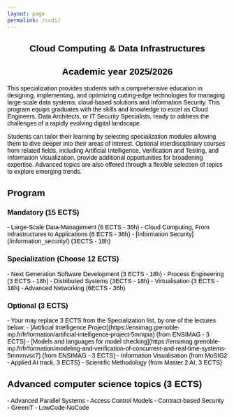 ```yaml
---
layout: page
permalink: /ccdi/
---
```


<style type="text/css">
body {
  font-family: Optima, Candara, Calibri, Arial, sans-serif;
  color: black;
}
code {
  font-family: "Lucida Console", Monaco, monospace;
  font-size: 85%;
}
blockquote {
  background: rgb(211, 240, 250);
  border-left: 5px solid darkblue;
  padding: 3px 1em 3px;
  font-style: normal;
  color: black;
  letter-spacing: 0px;
}

.news {
  background: rgb(251, 227, 227);
  border-left: 5px solid darkblue;
  padding: 3px 1em 3px;
  font-style: normal;
  color: black;
  letter-spacing: 0px;
}

</style>


<center><h2><b>Cloud Computing & Data Infrastructures</b></h2><h2>Academic year <b>2025/2026</b></h2></center>


This specialization provides students with a comprehensive education in designing, implementing, and  optimizing cutting-edge technologies for managing large-scale data systems, cloud-based solutions and Information Security. This program equips graduates with the skills and knowledge to excel as Cloud Engineers, Data Architects, or IT Security Specialists, ready to address the challenges of a rapidly evolving digital landscape.

Students can tailor their learning by selecting specialization modules allowing them to dive deeper into their areas of interest. Optional interdisciplinary courses from related fields, including Artificial Intelligence, Verification and Testing, and Information Visualization, provide additional opportunities for broadening expertise.
Advanced topics are also offered through a flexible selection of topics to explore emerging trends. 

<h2>Program</h2>

<h3><b>Mandatory (15 ECTS)</b></h3>
- Large-Scale Data-Management (6 ECTS - 36h)
- Cloud Computing, From Infrastructures to Applications (6 ECTS - 36h)
- [Information Security](/information_security/) (3ECTS - 18h)

<h3><b>Specialization (Choose 12 ECTS)</b></h3>
  - Next Generation Software Development (3 ECTS - 18h)
  - Process Engineering (3 ECTS - 18h)
  - Distributed Systems (3ECTS - 18h)
  - Virtualisation (3 ECTS - 18h)
  - Advanced Networking (6ECTS - 36h)

<h3><b>Optional (3 ECTS)</b></h3>
- Your may replace 3 ECTS from the Specialization list, by one of the lectures below:
    - [Artificial Intelligence Project](https://ensimag.grenoble-inp.fr/fr/formation/artificial-intelligence-project-5mmpia) (from ENSIMAG - 3 ECTS)
    - [Models and languages for model checking](https://ensimag.grenoble-inp.fr/fr/formation/modeling-and-verification-of-concurrent-and-real-time-systems-5mmmvsc7) (from ENSIMAG - 3 ECTS)
    - Information Visualisation (from MoSIG2 - Applied AI track, 3 ECTS)
    - Scientific Methodology (from Master 2 AI, 3 ECTS)



<h2><b>Advanced computer science topics (3 ECTS)</b></h2>
- Advanced Parallel Systems 
- Access Control Models 
- Contract-based Security 
- GreenIT 
- LowCode-NoCode
